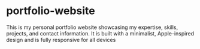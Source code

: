 # portfolio-website
This is my personal portfolio website showcasing my expertise, skills, projects, and contact information. It is built with a minimalist, Apple-inspired design and is fully responsive for all devices
